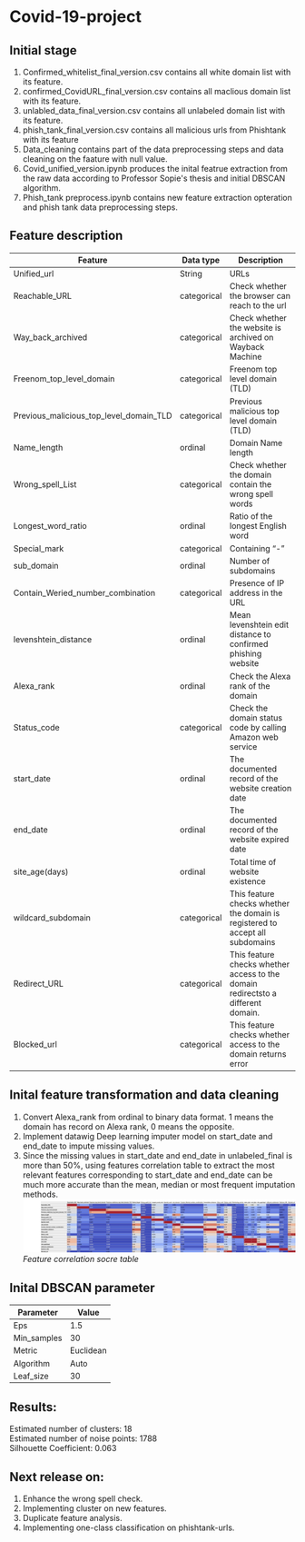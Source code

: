 # Covid-19-project

Initial stage
--------------
1. Confirmed_whitelist_final_version.csv contains all white domain list with its feature.
2. confirmed_CovidURL_final_version.csv contains all maclious domain list with its feature.
3. unlabled_data_final_version.csv contains all unlabeled domain list with its feature.
4. phish_tank_final_version.csv contains all malicious urls from Phishtank with its feature
5. Data_cleaning contains part of the data preprocessing steps and data cleaning on the faature with null value.
6. Covid_unified_version.ipynb produces the inital featrue extraction from the raw data according to Professor Sopie's thesis and initial DBSCAN algorithm.
7. Phish_tank preprocess.ipynb contains new feature extraction opteration and phish tank data preprocessing steps.


Feature description
--------------------
| Feature | Data type  |  Description |
| ------- | --- | -----------|
| Unified_url | String | URLs
| Reachable_URL | categorical | Check whether the browser can reach to the url|
| Way_back_archived | categorical | Check whether the website is archived on Wayback Machine |
| Freenom_top_level_domain | categorical | Freenom top level domain (TLD) |
| Previous_malicious_top_level_domain_TLD | categorical | Previous malicious top level domain (TLD)|
| Name_length | ordinal | Domain Name length |
| Wrong_spell_List | categorical | Check whether the domain contain the wrong spell words|
| Longest_word_ratio | ordinal | Ratio of the longest English word |
| Special_mark | categorical | Containing “-” |
| sub_domain| ordinal | Number of subdomains |
| Contain_Weried_number_combination | categorical | Presence of IP address in the URL |
| levenshtein_distance | ordinal | Mean levenshtein edit distance to confirmed phishing website |
| Alexa_rank | ordinal | Check the Alexa rank of the domain |
| Status_code | categorical | Check the domain status code by calling Amazon web service |
| start_date | ordinal | The documented record of the website creation date |
| end_date | ordinal | The documented record of the website expired date |
| site_age(days) | ordinal | Total time of website existence |
| wildcard_subdomain | categorical | This feature checks whether the domain is registered to accept all subdomains |
| Redirect_URL | categorical | This feature checks whether access to the domain redirectsto a different domain. |
| Blocked_url | categorical |This feature checks whether access to the domain returns error|

Inital feature transformation and data cleaning
------------------------------
1. Convert Alexa_rank from ordinal to binary data format. 1 means the domain has record on Alexa rank, 0 means the opposite.
2. Implement datawig Deep learning imputer model on start_date and end_date to impute missing values. 
3. Since the missing values in start_date and end_date in unlabeled_final is more than 50%, using features correlation table to extract the most relevant features corresponding to start_date and end_date can be much more accurate than the mean, median or most frequent imputation methods.
![Screenshot](WechatIMG199.jpeg)
                                                     *Feature correlation socre table*

Inital DBSCAN parameter
------------------------
| Parameter | Value  |  
| ------- | --- | 
| Eps | 1.5| 
| Min_samples | 30 |
| Metric | Euclidean | 
| Algorithm | Auto | 
| Leaf_size | 30 | 

Results:
-------
Estimated number of clusters: 18  
Estimated number of noise points: 1788  
Silhouette Coefficient: 0.063


Next release on:
-------
1. Enhance the wrong spell check.
2. Implementing cluster on new features.
3. Duplicate feature analysis.
4. Implementing one-class classification on phishtank-urls.
